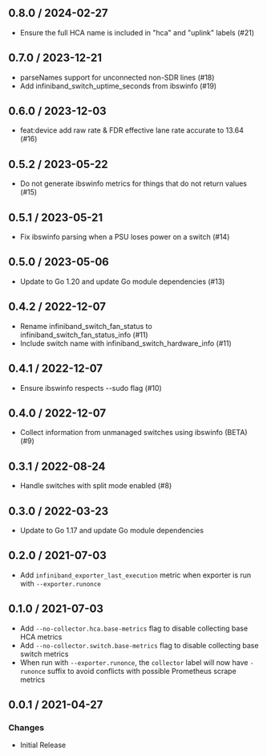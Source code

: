 ## 0.8.0 / 2024-02-27

* Ensure the full HCA name is included in "hca" and "uplink" labels (#21)

## 0.7.0 / 2023-12-21

* parseNames support for unconnected non-SDR lines (#18)
* Add infiniband_switch_uptime_seconds from ibswinfo (#19)

## 0.6.0 / 2023-12-03

* feat:device add raw rate & FDR effective lane rate accurate to 13.64 (#16)

## 0.5.2 / 2023-05-22

* Do not generate ibswinfo metrics for things that do not return values (#15)

## 0.5.1 / 2023-05-21

* Fix ibswinfo parsing when a PSU loses power on a switch (#14)

## 0.5.0 / 2023-05-06

* Update to Go 1.20 and update Go module dependencies (#13)

## 0.4.2 / 2022-12-07

* Rename infiniband_switch_fan_status to infiniband_switch_fan_status_info (#11)
* Include switch name with infiniband_switch_hardware_info (#11)

## 0.4.1 / 2022-12-07

* Ensure ibswinfo respects --sudo flag (#10)

## 0.4.0 / 2022-12-07

* Collect information from unmanaged switches using ibswinfo (BETA) (#9)

## 0.3.1 / 2022-08-24

* Handle switches with split mode enabled (#8)

## 0.3.0 / 2022-03-23

* Update to Go 1.17 and update Go module dependencies

## 0.2.0 / 2021-07-03

* Add `infiniband_exporter_last_execution` metric when exporter is run with `--exporter.runonce`

## 0.1.0 / 2021-07-03

* Add `--no-collector.hca.base-metrics` flag to disable collecting base HCA metrics
* Add `--no-collector.switch.base-metrics` flag to disable collecting base switch metrics
* When run with `--exporter.runonce`, the `collector` label will now have `-runonce` suffix to avoid conflicts with possible Prometheus scrape metrics

## 0.0.1 / 2021-04-27

### Changes

* Initial Release

